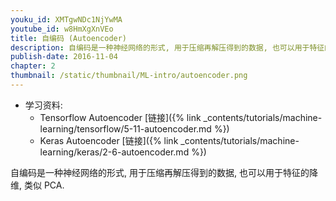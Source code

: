 ```yaml
---
youku_id: XMTgwNDc1NjYwMA
youtube_id: w8HmXgXnVEo
title: 自编码 (Autoencoder)
description: 自编码是一种神经网络的形式, 用于压缩再解压得到的数据, 也可以用于特征的降维, 类似 PCA.
publish-date: 2016-11-04
chapter: 2
thumbnail: /static/thumbnail/ML-intro/autoencoder.png
---
```

* 学习资料: 
  * Tensorflow Autoencoder [链接]({% link _contents/tutorials/machine-learning/tensorflow/5-11-autoencoder.md %})
  * Keras Autoencoder [链接]({% link _contents/tutorials/machine-learning/keras/2-6-autoencoder.md %})
  
自编码是一种神经网络的形式, 用于压缩再解压得到的数据, 也可以用于特征的降维, 类似 PCA.

